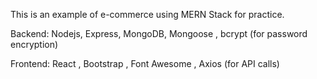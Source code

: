 This is an example of e-commerce using MERN Stack for practice.

Backend: Nodejs, Express, MongoDB, Mongoose , bcrypt (for password encryption)

Frontend: React , Bootstrap , Font Awesome , Axios (for API calls)
